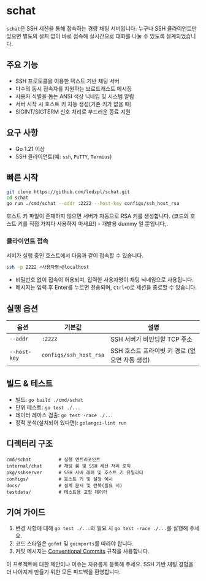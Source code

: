 # schat

`schat`은 SSH 세션을 통해 접속하는 경량 채팅 서버입니다. 누구나 SSH 클라이언트만 있으면 별도의 설치 없이 바로 접속해 실시간으로 대화를 나눌 수 있도록 설계되었습니다.

## 주요 기능
- SSH 프로토콜을 이용한 텍스트 기반 채팅 서버
- 다수의 동시 접속자를 지원하는 브로드캐스트 메시징
- 사용자 식별을 돕는 ANSI 색상 닉네임 및 시스템 알림
- 서버 시작 시 호스트 키 자동 생성(기존 키가 없을 때)
- SIGINT/SIGTERM 신호 처리로 부드러운 종료 지원

## 요구 사항
- Go 1.21 이상
- SSH 클라이언트(예: `ssh`, `PuTTY`, `Termius`)

## 빠른 시작
```bash
git clone https://github.com/ledzpl/schat.git
cd schat
go run ./cmd/schat --addr :2222 --host-key configs/ssh_host_rsa
```

호스트 키 파일이 존재하지 않으면 서버가 자동으로 RSA 키를 생성합니다.
(코드의 호스트 키를 직접 가져다 사용하지 마세요!) - 개발용 dummy 일 뿐입니다,.

### 클라이언트 접속
서버가 실행 중인 호스트에서 다음과 같이 접속할 수 있습니다.

```bash
ssh -p 2222 <사용자명>@localhost
```

- 비밀번호 없이 접속이 허용되며, 입력한 사용자명이 채팅 닉네임으로 사용됩니다.
- 메시지는 입력 후 Enter를 누르면 전송되며, `Ctrl+D`로 세션을 종료할 수 있습니다.

## 실행 옵션
| 옵션 | 기본값 | 설명 |
|------|--------|------|
| `--addr` | `:2222` | SSH 서버가 바인딩할 TCP 주소 |
| `--host-key` | `configs/ssh_host_rsa` | SSH 호스트 프라이빗 키 경로 (없으면 자동 생성) |

## 빌드 & 테스트
- 빌드: `go build ./cmd/schat`
- 단위 테스트: `go test ./...`
- 데이터 레이스 검출: `go test -race ./...`
- 정적 분석(설치되어 있다면): `golangci-lint run`

## 디렉터리 구조
```
cmd/schat          # 실행 엔트리포인트
internal/chat      # 채팅 룸 및 SSH 세션 처리 로직
pkg/sshserver      # SSH 서버 래퍼 및 호스트 키 유틸리티
configs/           # 호스트 키 및 설정 예시
docs/              # 설계 문서 및 런북(필요 시)
testdata/          # 테스트용 고정 데이터
```

## 기여 가이드
1. 변경 사항에 대해 `go test ./...`와 필요 시 `go test -race ./...`를 실행해 주세요.
2. 코드 스타일은 `gofmt` 및 `goimports`를 따라야 합니다.
3. 커밋 메시지는 [Conventional Commits](https://www.conventionalcommits.org/) 규칙을 사용합니다.

이 프로젝트에 대한 제안이나 이슈는 자유롭게 등록해 주세요. SSH 기반 채팅 경험을 더 나아지게 만들기 위한 모든 피드백을 환영합니다.
